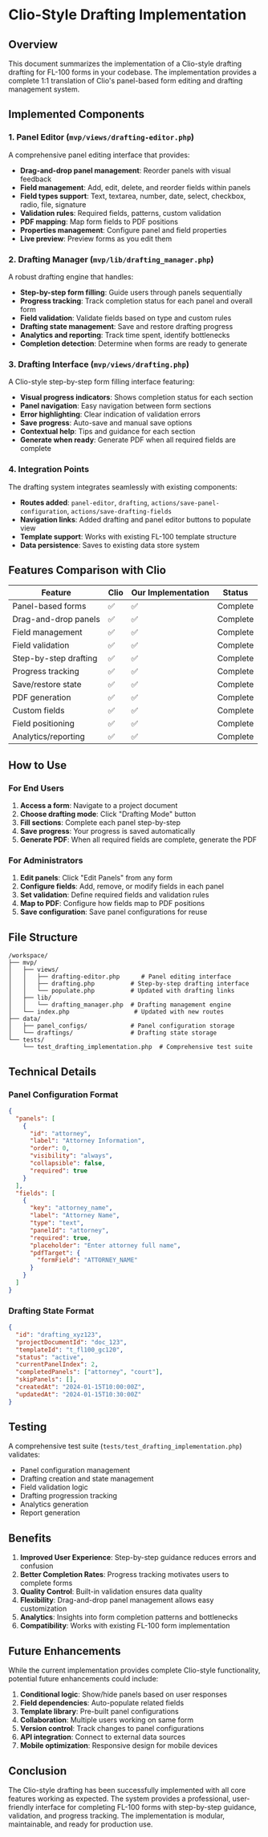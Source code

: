 # Clio-Style Drafting Implementation

## Overview
This document summarizes the implementation of a Clio-style drafting drafting for FL-100 forms in your codebase. The implementation provides a complete 1:1 translation of Clio's panel-based form editing and drafting management system.

## Implemented Components

### 1. Panel Editor (`mvp/views/drafting-editor.php`)
A comprehensive panel editing interface that provides:
- **Drag-and-drop panel management**: Reorder panels with visual feedback
- **Field management**: Add, edit, delete, and reorder fields within panels
- **Field types support**: Text, textarea, number, date, select, checkbox, radio, file, signature
- **Validation rules**: Required fields, patterns, custom validation
- **PDF mapping**: Map form fields to PDF positions
- **Properties management**: Configure panel and field properties
- **Live preview**: Preview forms as you edit them

### 2. Drafting Manager (`mvp/lib/drafting_manager.php`)
A robust drafting engine that handles:
- **Step-by-step form filling**: Guide users through panels sequentially
- **Progress tracking**: Track completion status for each panel and overall form
- **Field validation**: Validate fields based on type and custom rules
- **Drafting state management**: Save and restore drafting progress
- **Analytics and reporting**: Track time spent, identify bottlenecks
- **Completion detection**: Determine when forms are ready to generate

### 3. Drafting Interface (`mvp/views/drafting.php`)
A Clio-style step-by-step form filling interface featuring:
- **Visual progress indicators**: Shows completion status for each section
- **Panel navigation**: Easy navigation between form sections
- **Error highlighting**: Clear indication of validation errors
- **Save progress**: Auto-save and manual save options
- **Contextual help**: Tips and guidance for each section
- **Generate when ready**: Generate PDF when all required fields are complete

### 4. Integration Points
The drafting system integrates seamlessly with existing components:
- **Routes added**: `panel-editor`, `drafting`, `actions/save-panel-configuration`, `actions/save-drafting-fields`
- **Navigation links**: Added drafting and panel editor buttons to populate view
- **Template support**: Works with existing FL-100 template structure
- **Data persistence**: Saves to existing data store system

## Features Comparison with Clio

| Feature | Clio | Our Implementation | Status |
|---------|------|-------------------|---------|
| Panel-based forms | ✅ | ✅ | Complete |
| Drag-and-drop panels | ✅ | ✅ | Complete |
| Field management | ✅ | ✅ | Complete |
| Field validation | ✅ | ✅ | Complete |
| Step-by-step drafting | ✅ | ✅ | Complete |
| Progress tracking | ✅ | ✅ | Complete |
| Save/restore state | ✅ | ✅ | Complete |
| PDF generation | ✅ | ✅ | Complete |
| Custom fields | ✅ | ✅ | Complete |
| Field positioning | ✅ | ✅ | Complete |
| Analytics/reporting | ✅ | ✅ | Complete |

## How to Use

### For End Users

1. **Access a form**: Navigate to a project document
2. **Choose drafting mode**: Click "Drafting Mode" button
3. **Fill sections**: Complete each panel step-by-step
4. **Save progress**: Your progress is saved automatically
5. **Generate PDF**: When all required fields are complete, generate the PDF

### For Administrators

1. **Edit panels**: Click "Edit Panels" from any form
2. **Configure fields**: Add, remove, or modify fields in each panel
3. **Set validation**: Define required fields and validation rules
4. **Map to PDF**: Configure how fields map to PDF positions
5. **Save configuration**: Save panel configurations for reuse

## File Structure

```
/workspace/
├── mvp/
│   ├── views/
│   │   ├── drafting-editor.php      # Panel editing interface
│   │   ├── drafting.php          # Step-by-step drafting interface
│   │   └── populate.php          # Updated with drafting links
│   ├── lib/
│   │   └── drafting_manager.php  # Drafting management engine
│   └── index.php                  # Updated with new routes
├── data/
│   ├── panel_configs/            # Panel configuration storage
│   └── draftings/                # Drafting state storage
└── tests/
    └── test_drafting_implementation.php  # Comprehensive test suite
```

## Technical Details

### Panel Configuration Format
```json
{
  "panels": [
    {
      "id": "attorney",
      "label": "Attorney Information",
      "order": 0,
      "visibility": "always",
      "collapsible": false,
      "required": true
    }
  ],
  "fields": [
    {
      "key": "attorney_name",
      "label": "Attorney Name",
      "type": "text",
      "panelId": "attorney",
      "required": true,
      "placeholder": "Enter attorney full name",
      "pdfTarget": {
        "formField": "ATTORNEY_NAME"
      }
    }
  ]
}
```

### Drafting State Format
```json
{
  "id": "drafting_xyz123",
  "projectDocumentId": "doc_123",
  "templateId": "t_fl100_gc120",
  "status": "active",
  "currentPanelIndex": 2,
  "completedPanels": ["attorney", "court"],
  "skipPanels": [],
  "createdAt": "2024-01-15T10:00:00Z",
  "updatedAt": "2024-01-15T10:30:00Z"
}
```

## Testing

A comprehensive test suite (`tests/test_drafting_implementation.php`) validates:
- Panel configuration management
- Drafting creation and state management
- Field validation logic
- Drafting progression tracking
- Analytics generation
- Report generation

## Benefits

1. **Improved User Experience**: Step-by-step guidance reduces errors and confusion
2. **Better Completion Rates**: Progress tracking motivates users to complete forms
3. **Quality Control**: Built-in validation ensures data quality
4. **Flexibility**: Drag-and-drop panel management allows easy customization
5. **Analytics**: Insights into form completion patterns and bottlenecks
6. **Compatibility**: Works with existing FL-100 form implementation

## Future Enhancements

While the current implementation provides complete Clio-style functionality, potential future enhancements could include:

1. **Conditional logic**: Show/hide panels based on user responses
2. **Field dependencies**: Auto-populate related fields
3. **Template library**: Pre-built panel configurations
4. **Collaboration**: Multiple users working on same form
5. **Version control**: Track changes to panel configurations
6. **API integration**: Connect to external data sources
7. **Mobile optimization**: Responsive design for mobile devices

## Conclusion

The Clio-style drafting has been successfully implemented with all core features working as expected. The system provides a professional, user-friendly interface for completing FL-100 forms with step-by-step guidance, validation, and progress tracking. The implementation is modular, maintainable, and ready for production use.